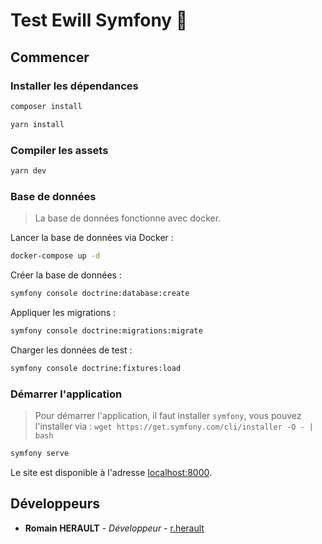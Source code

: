 # Test Ewill Symfony :tada:

## Commencer

### Installer les dépendances

```bash
composer install
```

```bash
yarn install
```

### Compiler les assets

```bash
yarn dev
```

### Base de données

> La base de données fonctionne avec docker.

Lancer la base de données via Docker : 

```bash
docker-compose up -d
```

Créer la base de données :

```bash
symfony console doctrine:database:create
```

Appliquer les migrations :

```bash
symfony console doctrine:migrations:migrate
```

Charger les données de test :

```bash
symfony console doctrine:fixtures:load
```

### Démarrer l'application

> Pour démarrer l'application, il faut installer `symfony`, vous pouvez l'installer via :
> `wget https://get.symfony.com/cli/installer -O - | bash`

```bash
symfony serve
```

Le site est disponible à l'adresse [localhost:8000](http://localhost:8000).

## Développeurs
* **Romain HERAULT** - *Développeur* - [r.herault](https://rherault.fr)
